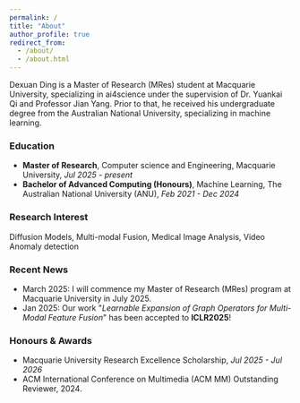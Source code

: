 ```yaml
---
permalink: /
title: "About"
author_profile: true
redirect_from: 
  - /about/
  - /about.html
---
```

Dexuan Ding is a Master of Research (MRes) student at Macquarie University, specializing in ai4science under the supervision of Dr. Yuankai Qi and Professor Jian Yang. Prior to that, he received his undergraduate degree from the Australian National University, specializing in machine learning.

### Education

- **Master of Research**, Computer science and Engineering, Macquarie University, *Jul 2025 - present*
- **Bachelor of Advanced Computing (Honours)**, Machine Learning, The Australian National University (ANU), *Feb 2021 - Dec 2024*

### Research Interest
Diffusion Models, Multi-modal Fusion, Medical Image Analysis, Video Anomaly detection


### Recent News

- March 2025: I will commence my Master of Research (MRes) program at Macquarie University in July 2025.
- Jan 2025: Our work "*Learnable Expansion of Graph Operators for Multi-Modal Feature Fusion*" has been accepted to **ICLR2025**!


### Honours & Awards

- Macquarie University Research Excellence Scholarship, *Jul 2025 - Jul 2026*
- ACM International Conference on Multimedia (ACM MM) Outstanding Reviewer, 2024.
